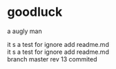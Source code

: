 goodluck
========

a augly man

it s a test for ignore add readme.md <br>
it s a test for ignore add readme.md <br>
branch master rev 13 commited 
 
